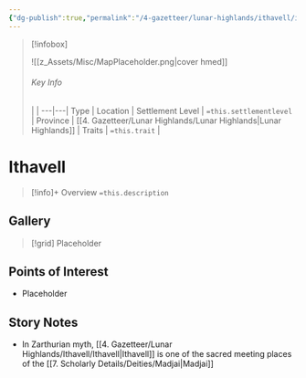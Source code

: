 ```yaml
---
{"dg-publish":true,"permalink":"/4-gazetteer/lunar-highlands/ithavell/ithavell/","noteIcon":""}
---
```




> [!infobox]
> 
> ![[z_Assets/Misc/MapPlaceholder.png\|cover hmed]]
> ###### Key Info
>  |   |
> ---|---|
> Type | Location |
> Settlement Level | `=this.settlementlevel` |
> Province | [[4. Gazetteer/Lunar Highlands/Lunar Highlands\|Lunar Highlands]] |
> Traits | `=this.trait` |

# Ithavell

> [!info]+ Overview
> `=this.description`

## Gallery

>[!grid]
>Placeholder


## Points of Interest

- Placeholder

## Story Notes

- In Zarthurian myth, [[4. Gazetteer/Lunar Highlands/Ithavell/Ithavell\|Ithavell]] is one of the sacred meeting places of the [[7. Scholarly Details/Deities/Madjai\|Madjai]] 